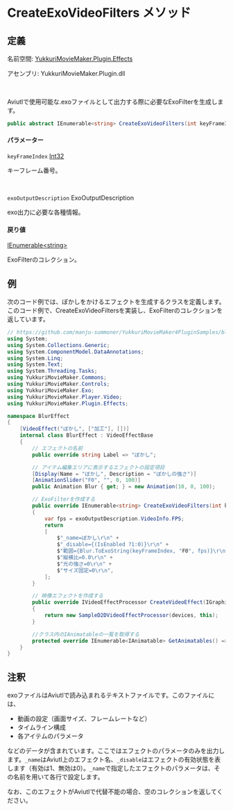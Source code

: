 # CreateExoVideoFilters メソッド

## 定義

名前空間: [YukkuriMovieMaker.Plugin.Effects](../../index.md)

アセンブリ: YukkuriMovieMaker.Plugin.dll

<br/>

Aviutlで使用可能な.exoファイルとして出力する際に必要なExoFilterを生成します。

```csharp
public abstract IEnumerable<string> CreateExoVideoFilters(int keyFrameIndex, ExoOutputDescription exoOutputDescription);
```

#### パラメーター

`keyFrameIndex` [Int32](https://learn.microsoft.com/ja-jp/dotnet/api/system.int32)

キーフレーム番号。

<br/>

`exoOutputDescription` ExoOutputDescription

exo出力に必要な各種情報。

#### 戻り値

[IEnumerable<string\>](https://learn.microsoft.com/ja-jp/dotnet/api/system.collections.generic.ienumerable-1)

ExoFilterのコレクション。

## 例

次のコード例では、ぼかしをかけるエフェクトを生成するクラスを定義します。このコード例で、CreateExoVideoFiltersを実装し、ExoFilterのコレクションを返しています。

```csharp
// https://github.com/manju-summoner/YukkuriMovieMaker4PluginSamples/blob/master/YMM4SamplePlugin/VideoEffect/SampleD2DVideoEffect/SampleD2DVideoEffect.cs より一部変更して引用
using System;
using System.Collections.Generic;
using System.ComponentModel.DataAnnotations;
using System.Linq;
using System.Text;
using System.Threading.Tasks;
using YukkuriMovieMaker.Commons;
using YukkuriMovieMaker.Controls;
using YukkuriMovieMaker.Exo;
using YukkuriMovieMaker.Player.Video;
using YukkuriMovieMaker.Plugin.Effects;

namespace BlurEffect
{
    [VideoEffect("ぼかし", ["加工"], [])]
    internal class BlurEffect : VideoEffectBase
    {
        // エフェクトの名前
        public override string Label => "ぼかし";

        // アイテム編集エリアに表示するエフェクトの設定項目
        [Display(Name = "ぼかし", Description = "ぼかしの強さ")]
        [AnimationSlider("F0", "", 0, 100)]
        public Animation Blur { get; } = new Animation(10, 0, 100);

        // ExoFilterを作成する
        public override IEnumerable<string> CreateExoVideoFilters(int keyFrameIndex, ExoOutputDescription exoOutputDescription)
        {
            var fps = exoOutputDescription.VideoInfo.FPS;
            return
            [
                $"_name=ぼかし\r\n" +
                $"_disable={(IsEnabled ?1:0)}\r\n" +
                $"範囲={Blur.ToExoString(keyFrameIndex, "F0", fps)}\r\n" +
                $"縦横比=0.0\r\n" +
                $"光の強さ=0\r\n" +
                $"サイズ固定=0\r\n",
            ];
        }

        // 映像エフェクトを作成する
        public override IVideoEffectProcessor CreateVideoEffect(IGraphicsDevicesAndContext devices)
        {
            return new SampleD2DVideoEffectProcessor(devices, this);
        }

        //クラス内のIAnimatableの一覧を取得する
        protected override IEnumerable<IAnimatable> GetAnimatables() => [Blur];
    }
}
```

## 注釈

exoファイルはAviutlで読み込まれるテキストファイルです。このファイルには、

- 動画の設定（画面サイズ、フレームレートなど）
- タイムライン構成
- 各アイテムのパラメータ

などのデータが含まれています。ここではエフェクトのパラメータのみを出力します。`_name`はAviutl上のエフェクト名、`_disable`はエフェクトの有効状態を表します（有効は1、無効は0）。`_name`で指定したエフェクトのパラメータは、その名前を用いて各行で設定します。

なお、このエフェクトがAviutlで代替不能の場合、空のコレクションを返してください。
